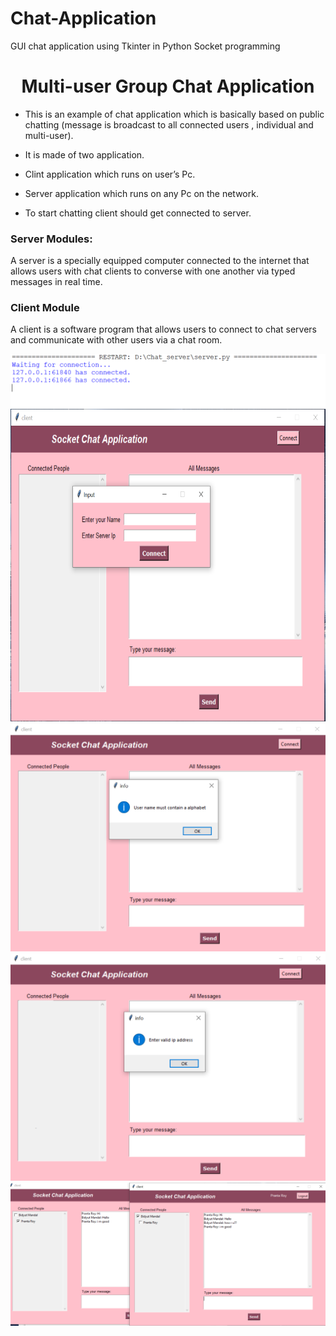 # Chat-Application
GUI chat application using Tkinter in Python Socket programming
<h1 align="center">Multi-user Group Chat Application</h1>
 <ul>
  <li>
   <p>This is an example of chat application which is basically based on public chatting (message is broadcast to
    all
    connected users , individual and multi-user).</p>
  </li>
  <li>
   <p>It is made of two application.</p>
  </li>
  <li>
   <p>Clint application which runs on user’s Pc.</p>
  </li>
  <li>
   <p>Server application which runs on any Pc on the network.</p>
  </li>
  <li>
   <p>To start chatting client should get connected to server.</p>
  </li>
 </ul>
 <h3>Server Modules:</h3>
 <p>A server is a specially equipped computer connected to the internet that allows users with chat clients to converse
  with
  one another via typed messages in real time.
 </p>
 <h3>Client Module</h3>
 <p>A client is a software program that allows users to connect to chat servers and communicate with other users via a
  chat
  room.</p>
 <img src="./img/server1.PNG" alt="">
 <img src="./img/Client1.PNG" alt="" height="500">
 <img src="./img/Client2.PNG" alt="">
 <img src="./img/Client3.PNG" alt="">
 <img src="./img/Client4.PNG" alt="">

